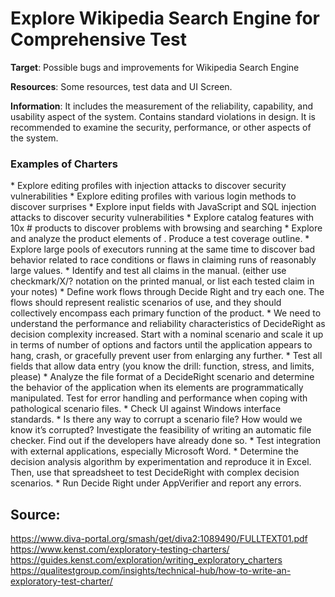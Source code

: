 <h1>Explore Wikipedia Search Engine for Comprehensive Test
</h1>

**Target**: Possible bugs and improvements for Wikipedia Search Engine

**Resources**: Some resources, test data and UI Screen.

**Information**: It includes the measurement of the reliability, capability, and usability aspect of the system. Contains standard violations in design. It is recommended to examine the security, performance, or other aspects of the system.


<h3>Examples of Charters</h3>
* Explore editing profiles with injection attacks to discover security vulnerabilities
* Explore editing profiles with various login methods to discover surprises
* Explore input fields with JavaScript and SQL injection attacks to discover security vulnerabilities
* Explore catalog features with 10x # products to discover problems with browsing and searching
* Explore and analyze the product elements of . Produce a test coverage outline.
* Explore large pools of executors running at the same time to discover bad behavior related to race conditions or flaws in claiming runs of reasonably large values.
* Identify and test all claims in the  manual. (either use checkmark/X/? notation on the printed manual, or list each tested claim in your notes)
* Define work flows through Decide Right and try each one. The flows should represent realistic scenarios of use, and they should collectively encompass each primary function of the product.
* We need to understand the performance and reliability characteristics of DecideRight as decision complexity increased. Start with a nominal scenario and scale it up in terms of number of options and factors until the application appears to hang, crash, or gracefully prevent user from enlarging any further.
* Test all fields that allow data entry (you know the drill: function, stress, and limits, please)
* Analyze the file format of a DecideRight scenario and determine the behavior of the application when its elements are programmatically manipulated. Test for error handling and performance when coping with pathological scenario files.
* Check UI against Windows interface standards.
* Is there any way to corrupt a scenario file? How would we know it’s corrupted? Investigate the feasibility of writing an automatic file checker. Find out if the developers have already done so.
* Test integration with external applications, especially Microsoft Word.
* Determine the decision analysis algorithm by experimentation and reproduce it in Excel. Then, use that spreadsheet to test DecideRight with complex decision scenarios.
* Run Decide Right under AppVerifier and report any errors.

<h2>Source:</h2>

https://www.diva-portal.org/smash/get/diva2:1089490/FULLTEXT01.pdf
https://www.kenst.com/exploratory-testing-charters/
https://guides.kenst.com/exploration/writing_exploratory_charters
https://qualitestgroup.com/insights/technical-hub/how-to-write-an-exploratory-test-charter/
